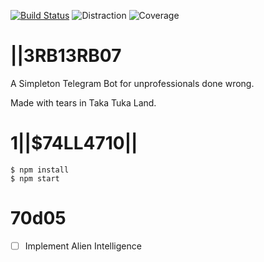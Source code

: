 [![Build Status](https://travis-ci.org/madflow/nerdbier-b0t.svg?branch=master)](https://travis-ci.org/madflow/nerdbier-b0t)
![Distraction](https://img.shields.io/badge/distraction-passing-brightgreen.svg)
![Coverage](https://img.shields.io/badge/coverage-0%25-brightgreen.svg)

# |\|3RB13RB07

A Simpleton Telegram Bot for unprofessionals done wrong.

Made with tears in Taka Tuka Land.

# 1|\|$74LL4710|\|

```
$ npm install
$ npm start
```

# 70d05

- [ ] Implement Alien Intelligence


